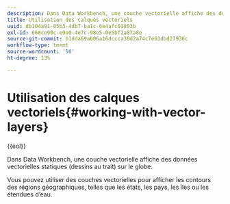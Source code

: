 ```yaml
---
description: Dans Data Workbench, une couche vectorielle affiche des données vectorielles statiques (dessins au trait) sur le globe.
title: Utilisation des calques vectoriels
uuid: db104a91-05b3-4db7-ba1c-6e4afc01893b
exl-id: 668ce90c-e9e0-4e7c-98e5-0e5bf2a87a8e
source-git-commit: b1dda69a606a16dccca30d2a74c7e63dbd27936c
workflow-type: tm+mt
source-wordcount: '58'
ht-degree: 13%

---
```


# Utilisation des calques vectoriels{#working-with-vector-layers}

{{eol}}

Dans Data Workbench, une couche vectorielle affiche des données vectorielles statiques (dessins au trait) sur le globe.

Vous pouvez utiliser des couches vectorielles pour afficher les contours des régions géographiques, telles que les états, les pays, les îles ou les étendues d’eau.
